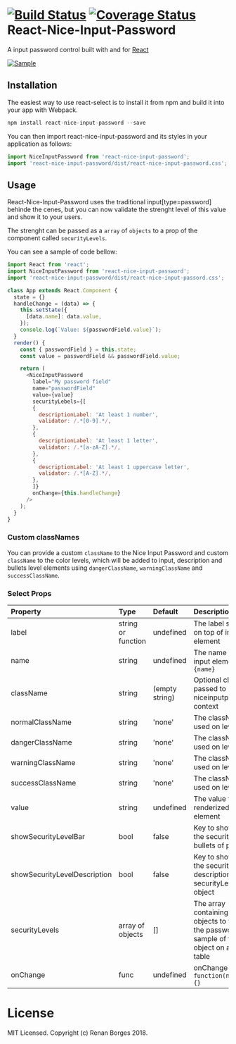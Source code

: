 [![Build Status](https://travis-ci.org/renanborgez/react-nice-input-password.svg?branch=master)](https://travis-ci.org/renanborgez/react-nice-input-password)
[![Coverage Status](https://coveralls.io/repos/renanborgez/react-nice-input-password/badge.svg?branch=master&service=github)](https://coveralls.io/github/renanborgez/react-nice-input-password?branch=master)
React-Nice-Input-Password
============

A input password control built with and for [React](http://facebook.github.io/react/index.html)

[![Sample](https://image.ibb.co/ivG6rm/sample.png)](https://image.ibb.co/ivG6rm/sample.png)

## Installation

The easiest way to use react-select is to install it from npm and build it into your app with Webpack.

```js
npm install react-nice-input-password --save
```

You can then import react-nice-input-password and its styles in your application as follows:

```js
import NiceInputPassword from 'react-nice-input-password';
import 'react-nice-input-password/dist/react-nice-input-password.css';
```

## Usage

React-Nice-Input-Password uses the traditional input[type=password] behinde the cenes, but you can now validate the strenght level of this value and show it to your users.

The strenght can be passed as a `array` of `objects` to a prop of the component called `securityLevels`.

You can see a sample of code bellow:

```js
import React from 'react';
import NiceInputPassword from 'react-nice-input-password';
import 'react-nice-input-password/dist/react-nice-input-passord.css';

class App extends React.Component {
  state = {}
  handleChange = (data) => {
    this.setState({
      [data.name]: data.value,
    });
    console.log(`Value: ${passwordField.value}`);
  }
  render() {
    const { passwordField } = this.state;
    const value = passwordField && passwordField.value;

    return (
      <NiceInputPassword
        label="My password field"
        name="passwordField"
        value={value}
        securityLebels={[
        {
          descriptionLabel: 'At least 1 number',
          validator: /.*[0-9].*/,
        },
        {
          descriptionLabel: 'At least 1 letter',
          validator: /.*[a-zA-Z].*/,
        },
        {
          descriptionLabel: 'At least 1 uppercase letter',
          validator: /.*[A-Z].*/,
        },
        ]}
        onChange={this.handleChange}
      />
    );
  }
}
```

### Custom classNames

You can provide a custom `className` to the Nice Input Password and custom `className` to the color levels, which will be added to input, description and bullets level elements using `dangerClassName`, `warningClassName` and `successClassName`.


### Select Props

| Property | Type | Default | Description |
|:---|:---|:---|:---|
| label | string or function | undefined | The label showned on top of input element |
| name | string | undefined | The name used on input element `name={name}` |
| className | string | (empty string) | Optional class to be passed to niceinputpassword context |
| normalClassName | string | 'none' | The className used on level color
| dangerClassName | string | 'none' | The className used on level color
| warningClassName | string | 'none' | The className used on level color
| successClassName | string | 'none' | The className used on level color
| value | string | undefined | The value to be renderized on element
| showSecurityLevelBar | bool | false | Key to show or not the security level bullets of password
| showSecurityLevelDescription | bool | false | Key to show or not the security level description securityLevels object
| securityLevels | array of objects | [] | The array containing the objects to validate the password, see a sample of this object on after this table
| onChange | func | undefined | onChange handler: `function(newOption) {}`



# License

MIT Licensed. Copyright (c) Renan Borges 2018.
